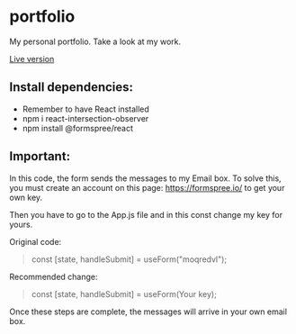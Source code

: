 # portfolio

My personal portfolio. Take a look at my work.

[Live version](https://nicolaslynch.github.io/portfolio/)



## Install dependencies:

- Remember to have React installed
- npm i react-intersection-observer
- npm install @formspree/react




## Important:

In this code, the form sends the messages to my Email box. To solve this, you must create an account on this page: https://formspree.io/ 
to get your own key.

Then you have to go to the App.js file and in this const change my key for yours.

Original code:
> const [state, handleSubmit] = useForm("moqredvl");

Recommended change:
> const [state, handleSubmit] = useForm(Your key);


Once these steps are complete, the messages will arrive in your own email box.

